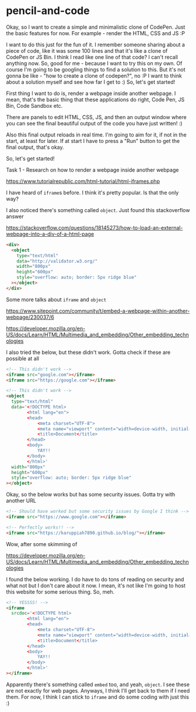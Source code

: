 # pencil-and-code

Okay, so I want to create a simple and minimalistic clone of CodePen. Just the
basic features for now. For example - render the HTML, CSS and JS :P

I want to do this just for the fun of it. I remember someone sharing about a
piece of code, like it was some 100 lines and that it's like a clone of CodePen
or JS Bin. I think I read like one line of that code? I can't recall anything
now. So, good for me - because I want to try this on my own. Of course I'm going
to be googling things to find a solution to this. But it's not gonna be like -
"how to create a clone of codepen?", no :P I want to think about a solution
myself and see how far I get to :) So, let's get started!

First thing I want to do is, render a webpage inside another webpage. I mean,
that's the basic thing that these applications do right, Code Pen, JS Bin,
Code Sandbox etc.

There are panels to edit HTML, CSS, JS, and then an output window where you can
see the final beautiful output of the code you have just written! :)

Also this final output reloads in real time. I'm going to aim for it, if not in
the start, at least for later. If at start I have to press a "Run" button to get
the final output, that's okay.

So, let's get started!

Task 1 - Research on how to render a webpage inside another webpage

https://www.tutorialrepublic.com/html-tutorial/html-iframes.php

I have heard of `iframe`s before. I think it's pretty popular. Is that the only
way?

I also noticed there's something called `object`. Just found this stackoverflow
answer

https://stackoverflow.com/questions/18145273/how-to-load-an-external-webpage-into-a-div-of-a-html-page

```html
<div>
  <object
    type="text/html"
    data="http://validator.w3.org/"
    width="800px"
    height="600px"
    style="overflow: auto; border: 5px ridge blue"
  ></object>
</div>
```

Some more talks about `iframe` and `object`

https://www.sitepoint.com/community/t/embed-a-webpage-within-another-webpage/230037/6

https://developer.mozilla.org/en-US/docs/Learn/HTML/Multimedia_and_embedding/Other_embedding_technologies

I also tried the below, but these didn't work. Gotta check if these are
possible at all

```html
<!-- This didn't work -->
<iframe src="google.com"></iframe>
<iframe src="https://google.com"></iframe>
```

```html
<!-- This didn't work -->
<object
  type="text/html"
  data='<!DOCTYPE html>
        <html lang="en">
        <head>
            <meta charset="UTF-8">
            <meta name="viewport" content="width=device-width, initial-scale=1.0">
            <title>Document</title>
        </head>
        <body>
            YAY!!
        </body>
        </html>'
  width="800px"
  height="600px"
  style="overflow: auto; border: 5px ridge blue"
></object>
```

Okay, so the below works but has some security issues. Gotta try with another
URL

```html
<!-- Should have worked but some security issues by Google I think -->
<iframe src="https://www.google.com"></iframe>
```

```html
<!-- Perfectly works!! -->
<iframe src="https://karuppiah7890.github.io/blog/"></iframe>
```

Wow, after some skimming of

https://developer.mozilla.org/en-US/docs/Learn/HTML/Multimedia_and_embedding/Other_embedding_technologies

I found the below working. I do have to do tons of reading on security and what
not but I don't care about it now. I mean, it's not like I'm going to host this
website for some serious thing. So, meh.

```html
<!-- YESSSS! -->
<iframe
  srcdoc='<!DOCTYPE html>
        <html lang="en">
        <head>
            <meta charset="UTF-8">
            <meta name="viewport" content="width=device-width, initial-scale=1.0">
            <title>Document</title>
        </head>
        <body>
            YAY!!
        </body>
        </html>'
></iframe>
```

Apparently there's something called `embed` too, and yeah, `object`. I see these
are not exactly for web pages. Anyways, I think I'll get back to them if I need
them. For now, I think I can stick to `iframe` and do some coding with just this
:)
